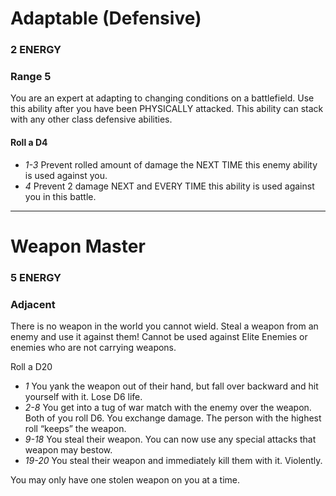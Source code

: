 # Adaptable (Defensive)
### 2 ENERGY
### Range 5

You are an expert at adapting to changing conditions on a battlefield.  Use this ability after you have been PHYSICALLY attacked.  This ability can stack with any other class defensive abilities.

#### Roll a D4

* _1-3_ Prevent rolled amount of damage the NEXT TIME this enemy ability is used against you.
* _4_   Prevent 2 damage NEXT and EVERY TIME this ability is used against you in this battle.

-----

# Weapon Master
### 5 ENERGY
### Adjacent

There is no weapon in the world you cannot wield.  Steal a weapon from an enemy and use it against them!  Cannot be used against Elite Enemies or enemies who are not carrying weapons.

Roll a D20

* _1_   You yank the weapon out of their hand, but fall over backward and hit yourself with it.  Lose D6 life.
* _2-8_ You get into a tug of war match with the enemy over the weapon.  Both of you roll D6. You exchange damage.  The person with the highest roll “keeps” the weapon.
* _9-18_  You steal their weapon.  You can now use any special attacks that weapon may bestow.
* _19-20_ You steal their weapon and immediately kill them with it.  Violently.

You may only have one stolen weapon on you at a time.
